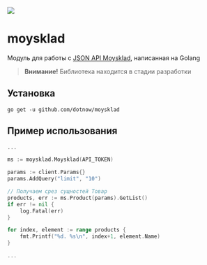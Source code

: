 ![](https://habrastorage.org/getpro/moikrug/uploads/company/100/005/687/1/logo/medium_f0e56c86b88d25e4c2aff41562bfd499.png)

# moysklad

Модуль для работы с [JSON API Moysklad](https://dev.moysklad.ru/doc/api/remap/1.2/#mojsklad-json-api), написанная на Golang

> **Внимание!** Библиотека находится в стадии разработки

## Установка

```
go get -u github.com/dotnow/moysklad
```

## Пример использования

```go
...

ms := moysklad.Moysklad(API_TOKEN)

params := client.Params{}
params.AddQuery("limit", "10")

// Получаем срез сущностей Товар
products, err := ms.Product(params).GetList()
if err != nil {
	log.Fatal(err)
}

for index, element := range products {
	fmt.Printf("%d. %s\n", index+1, element.Name)
}

...
```
